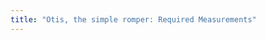 ```yaml
---
title: "Otis, the simple romper: Required Measurements"
---
```


<PatternMeasurements pattern='otis' />
